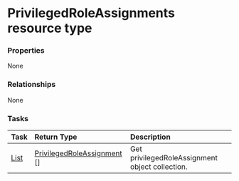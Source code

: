 # PrivilegedRoleAssignments resource type



### Properties
None

### Relationships
None


### Tasks

| Task		   | Return Type	|Description|
|:---------------|:--------|:----------|
|[List](../api/privilegedroleassignment_list.md) | [PrivilegedRoleAssignment](privilegedroleassignment.md) [] |Get privilegedRoleAssignment object collection. |

<!-- uuid: f903ab9a-1188-4623-8265-dbafd13e79de
2015-10-09 18:28:47 UTC -->